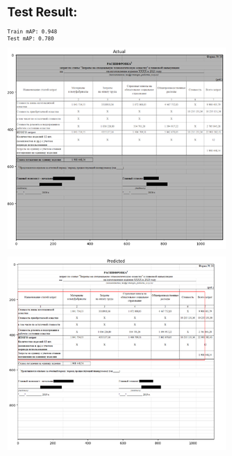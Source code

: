 # Test Result:
	Train mAP: 0.948
	Test mAP: 0.780
![Actual bounds](https://github.com/xegcrbq/table_bounds_detecting/blob/main/Actual.png?raw=true)

![Predicted bounds](https://github.com/xegcrbq/table_bounds_detecting/blob/main/Predicted.png?raw=true)
